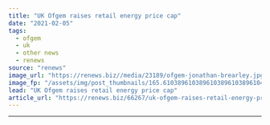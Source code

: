 ```yaml
---
title: "UK Ofgem raises retail energy price cap"
date: "2021-02-05"
tags: 
  - ofgem
  - uk
  - other news
  - renews
source: "renews"
image_url: "https://renews.biz//media/23189/ofgem-jonathan-brearley.jpg?mode=crop&width=770&heightratio=0.6103896103896103896103896104&slimmage=true"
image_fp: "/assets/img/post_thumbnails/165.6103896103896103896103896104&slimmage=true"
lead: "UK Ofgem raises retail energy price cap"
article_url: "https://renews.biz/66267/uk-ofgem-raises-retail-energy-price-cap/"
---
```


---
